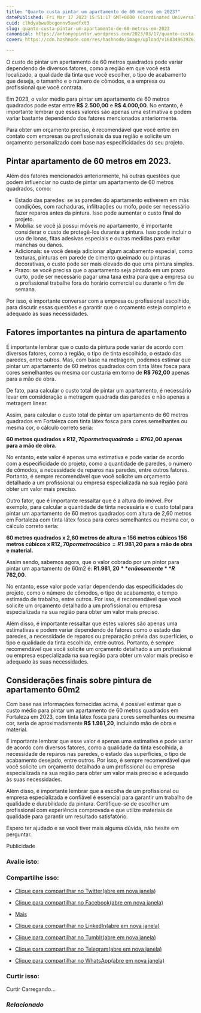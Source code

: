 ```yaml
---
title: "Quanto custa pintar um apartamento de 60 metros em 2023?"
datePublished: Fri Mar 17 2023 15:51:17 GMT+0000 (Coordinated Universal Time)
cuid: clhdyabwu0bcgonnv5uwdfxt3
slug: quanto-custa-pintar-um-apartamento-de-60-metros-em-2023
canonical: https://antonyopintor.wordpress.com/2023/03/17/quanto-custa-pintar-um-apartamento-de-60-metros-em-2023/
cover: https://cdn.hashnode.com/res/hashnode/image/upload/v1683496392635/49f6dfe4-e15b-44cc-a866-d2fda0173648.jpeg

---
```


O custo de pintar um apartamento de 60 metros quadrados pode variar dependendo de diversos fatores, como a região em que você está localizado, a qualidade da tinta que você escolher, o tipo de acabamento que deseja, o tamanho e o número de cômodos, e a empresa ou profissional que você contrata.

Em 2023, o valor médio para pintar um apartamento de 60 metros quadrados pode estar entre **R$ 2.500,00** e **R$ 4.000,00**. No entanto, é importante lembrar que esses valores são apenas uma estimativa e podem variar bastante dependendo dos fatores mencionados anteriormente.

Para obter um orçamento preciso, é recomendável que você entre em contato com empresas ou profissionais da sua região e solicite um orçamento personalizado com base nas especificidades do seu projeto.

Pintar apartamento de 60 metros em 2023.
----------------------------------------

Além dos fatores mencionados anteriormente, há outras questões que podem influenciar no custo de pintar um apartamento de 60 metros quadrados, como:

*   Estado das paredes: se as paredes do apartamento estiverem em más condições, com rachaduras, infiltrações ou mofo, pode ser necessário fazer reparos antes da pintura. Isso pode aumentar o custo final do projeto.
*   Mobília: se você já possui móveis no apartamento, é importante considerar o custo de protegê-los durante a pintura. Isso pode incluir o uso de lonas, fitas adesivas especiais e outras medidas para evitar manchas ou danos.
*   Adicionais: se você deseja adicionar algum acabamento especial, como texturas, pinturas em parede de cimento queimado ou pinturas decorativas, o custo pode ser mais elevado do que uma pintura simples.
*   Prazo: se você precisa que o apartamento seja pintado em um prazo curto, pode ser necessário pagar uma taxa extra para que a empresa ou o profissional trabalhe fora do horário comercial ou durante o fim de semana.

Por isso, é importante conversar com a empresa ou profissional escolhido, para discutir essas questões e garantir que o orçamento esteja completo e adequado às suas necessidades.

Fatores importantes na pintura de apartamento
---------------------------------------------

É importante lembrar que o custo da pintura pode variar de acordo com diversos fatores, como a região, o tipo de tinta escolhido, o estado das paredes, entre outros. Mas, com base na metragem, podemos estimar que pintar um apartamento de 60 metros quadrados com tinta látex fosca para cores semelhantes ou mesma cor custaria em torno de **R$ 762,00** apenas para a mão de obra.

De fato, para calcular o custo total de pintar um apartamento, é necessário levar em consideração a metragem quadrada das paredes e não apenas a metragem linear.

Assim, para calcular o custo total de pintar um apartamento de 60 metros quadrados em Fortaleza com tinta látex fosca para cores semelhantes ou mesma cor, o cálculo correto seria:

**60 metros quadrados x R$12,70 por metro quadrado = R$762,00 apenas para a mão de obra.**

No entanto, este valor é apenas uma estimativa e pode variar de acordo com a especificidade do projeto, como a quantidade de paredes, o número de cômodos, a necessidade de reparos nas paredes, entre outros fatores. Portanto, é sempre recomendável que você solicite um orçamento detalhado a um profissional ou empresa especializada na sua região para obter um valor mais preciso.

Outro fator, que é importante ressaltar que é a altura do imóvel. Por exemplo, para calcular a quantidade de tinta necessária e o custo total para pintar um apartamento de 60 metros quadrados com altura de 2,60 metros em Fortaleza com tinta látex fosca para cores semelhantes ou mesma cor, o cálculo correto seria:

**60 metros quadrados x 2,60 metros de altura = 156 metros cúbicos 156 metros cúbicos x R$12,70 por metro cúbico = R$1.981,20 para a mão de obra e material.**

Assim sendo, sabemos agora, que o valor cobrado por um pintor para pintar um apartamento de 60m2 é: **R$1.981,20** e não somente **R$ 762,00**.

No entanto, esse valor pode variar dependendo das especificidades do projeto, como o número de cômodos, o tipo de acabamento, o tempo estimado de trabalho, entre outros. Por isso, é recomendável que você solicite um orçamento detalhado a um profissional ou empresa especializada na sua região para obter um valor mais preciso.

Além disso, é importante ressaltar que estes valores são apenas uma estimativas e podem variar dependendo de fatores como o estado das paredes, a necessidade de reparos ou preparação prévia das superfícies, o tipo e qualidade da tinta escolhida, entre outros. Portanto, é sempre recomendável que você solicite um orçamento detalhado a um profissional ou empresa especializada na sua região para obter um valor mais preciso e adequado às suas necessidades.

Considerações finais sobre pintura de apartamento 60m2
------------------------------------------------------

Com base nas informações fornecidas acima, é possível estimar que o custo médio para pintar um apartamento de 60 metros quadrados em Fortaleza em 2023, com tinta látex fosca para cores semelhantes ou mesma cor, seria de aproximadamente **R$ 1.981,20**, incluindo mão de obra e material.

É importante lembrar que esse valor é apenas uma estimativa e pode variar de acordo com diversos fatores, como a qualidade da tinta escolhida, a necessidade de reparos nas paredes, o estado das superfícies, o tipo de acabamento desejado, entre outros. Por isso, é sempre recomendável que você solicite um orçamento detalhado a um profissional ou empresa especializada na sua região para obter um valor mais preciso e adequado às suas necessidades.

Além disso, é importante lembrar que a escolha de um profissional ou empresa especializada e confiável é essencial para garantir um trabalho de qualidade e durabilidade da pintura. Certifique-se de escolher um profissional com experiência comprovada e que utilize materiais de qualidade para garantir um resultado satisfatório.

Espero ter ajudado e se você tiver mais alguma dúvida, não hesite em perguntar.

Publicidade

### Avalie isto:

### Compartilhe isso:

*   [Clique para compartilhar no Twitter(abre em nova janela)](https://antonyopintor.wordpress.com/2023/03/17/quanto-custa-pintar-um-apartamento-de-60-metros-em-2023/?share=twitter)
*   [Clique para compartilhar no Facebook(abre em nova janela)](https://antonyopintor.wordpress.com/2023/03/17/quanto-custa-pintar-um-apartamento-de-60-metros-em-2023/?share=facebook)
*   [Mais](https://antonyopintor.wordpress.com/#)

*   [Clique para compartilhar no LinkedIn(abre em nova janela)](https://antonyopintor.wordpress.com/2023/03/17/quanto-custa-pintar-um-apartamento-de-60-metros-em-2023/?share=linkedin)
*   [Clique para compartilhar no Tumblr(abre em nova janela)](https://antonyopintor.wordpress.com/2023/03/17/quanto-custa-pintar-um-apartamento-de-60-metros-em-2023/?share=tumblr)
*   [Clique para compartilhar no Telegram(abre em nova janela)](https://antonyopintor.wordpress.com/2023/03/17/quanto-custa-pintar-um-apartamento-de-60-metros-em-2023/?share=telegram)
*   [Clique para compartilhar no WhatsApp(abre em nova janela)](https://antonyopintor.wordpress.com/2023/03/17/quanto-custa-pintar-um-apartamento-de-60-metros-em-2023/?share=jetpack-whatsapp)

### Curtir isso:

Curtir Carregando...

### _Relacionado_